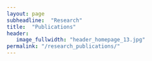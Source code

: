```yaml
---
layout: page
subheadline:  "Research"
title:  "Publications"
header:
   image_fullwidth: "header_homepage_13.jpg"
permalink: "/research_publications/"
---
```

